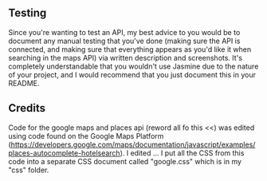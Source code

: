 
## Testing
Since you're wanting to test an API, my best advice to you would be to document any manual testing that you've done (making sure the API is connected, and making sure that everything appears as you'd like it when searching in the maps API) via written description and screenshots. It's completely understandable that you wouldn't use Jasmine due to the nature of your project, and I would recommend that you just document this in your README.


## Credits
Code for the google maps and places api (reword all fo this <<) was edited using code found on the Google Maps Platform (https://developers.google.com/maps/documentation/javascript/examples/places-autocomplete-hotelsearch). I edited ...
I put all the CSS from this code into a separate CSS document called "google.css" which is in my "css" folder.